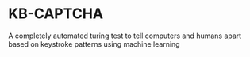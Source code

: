 # KB-CAPTCHA
A completely automated turing test to tell computers and humans apart based on keystroke patterns using machine learning
